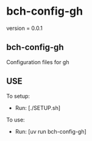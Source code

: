 # bch-config-gh

version = 0.0.1

## bch-config-gh

Configuration files for gh

## USE

To setup:
- Run: [./SETUP.sh]

To use:
- Run: [uv run bch-config-gh]
